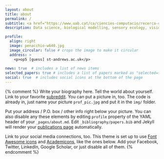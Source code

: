 ```yaml
---
layout: about
title: about
permalink: /
subtitle: <a href="https://www.uab.cat/ca/ciencies-computacio/recerca-ciencies-computacio">Universitat Aut\`onoma de Barcelona, Computer Science Department</a> • <a target="_blank" href="https://www.st-andrews.ac.uk/psychology-neuroscience/">University of St Andrews, Psychology and Neuroscience</a>.
description: Data science, biological modelling, sensory ecology, vision.

profile:
  align: right
  image: penacchio-w640.jpg
  image_circular: false # crops the image to make it circular
  address: >
    <p>op5 [guess] st-andrews.ac.uk</p>
    
news: true  # includes a list of news items
selected_papers: true # includes a list of papers marked as "selected={true}"
social: true  # includes social icons at the bottom of the page
---
```


{% comment %} 
Write your biography here. Tell the world about yourself. Link to your favorite [subreddit](http://reddit.com). You can put a picture in, too. The code is already in, just name your picture `prof_pic.jpg` and put it in the `img/` folder.

Put your address / P.O. box / other info right below your picture. You can also disable any these elements by editing `profile` property of the YAML header of your `_pages/about.md`. Edit `_bibliography/papers.bib` and Jekyll will render your [publications page](/al-folio/publications/) automatically.

Link to your social media connections, too. This theme is set up to use [Font Awesome icons](http://fortawesome.github.io/Font-Awesome/) and [Academicons](https://jpswalsh.github.io/academicons/), like the ones below. Add your Facebook, Twitter, LinkedIn, Google Scholar, or just disable all of them.
{% endcomment %} 
